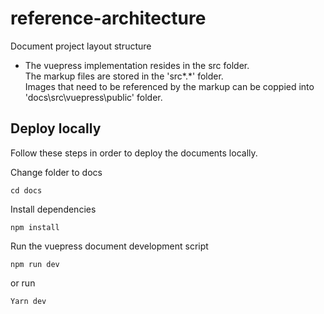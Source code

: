 # reference-architecture

Document project layout structure
- The vuepress implementation resides in the src folder. <br>
The markup files are stored in the 'src\*.*' folder. <br> 
Images that need to be referenced by the markup can be coppied into 'docs\src\vuepress\public' folder.

## Deploy locally
Follow these steps in order to deploy the documents locally.

Change folder to docs

```
cd docs
```

Install dependencies
```
npm install
```
Run the vuepress document development script
```
npm run dev
```
or run
```
Yarn dev
```

